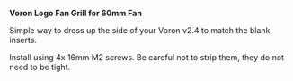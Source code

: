 <B>Voron Logo Fan Grill for 60mm Fan</B>

Simple way to dress up the side of your Voron v2.4 to match the blank inserts.

Install using 4x 16mm M2 screws.  Be careful not to strip them, they do not need to be tight.

